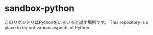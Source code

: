 # sandbox-python

このリポジトリはPythonをいろいろと試す場所です。
This repository is a place to try out various aspects of Python.
